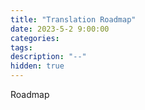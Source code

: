 ```yaml
---
title: "Translation Roadmap"
date: 2023-5-2 9:00:00
categories:
tags:
description: "--"
hidden: true
---
```


Roadmap

<!-- more -->

